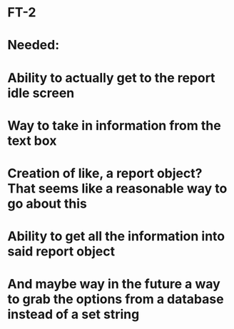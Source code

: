 # FT-2
#
# Needed:
# Ability to actually get to the report idle screen
# Way to take in information from the text box
# Creation of like, a report object? That seems like a reasonable way to go about this
# Ability to get all the information into said report object
# And maybe way in the future a way to grab the options from a database instead of a set string